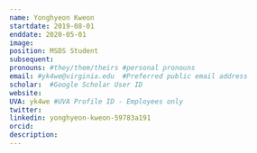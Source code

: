 ```yaml
---
name: Yonghyeon Kweon
startdate: 2019-08-01
enddate: 2020-05-01
image:
position: MSDS Student
subsequent:
pronouns: #they/them/theirs #personal pronouns
email: #yk4we@virginia.edu  #Preferred public email address
scholar:  #Google Scholar User ID
website:
UVA: yk4we #UVA Profile ID - Employees only
twitter:
linkedin: yonghyeon-kweon-59783a191
orcid:
description:
---
```

